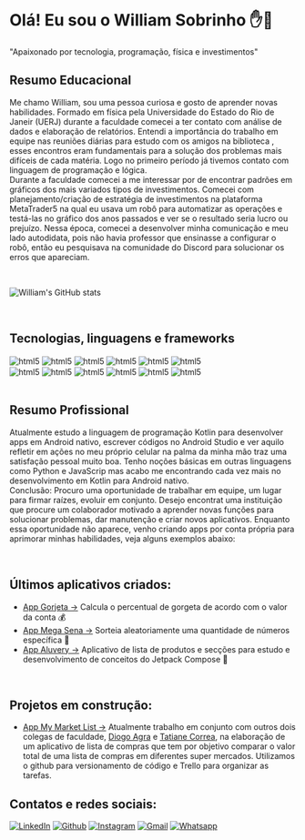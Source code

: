 # Olá! Eu sou o William Sobrinho  ✋🙂
"Apaixonado por tecnologia, programação, física e investimentos"

## Resumo Educacional
Me chamo William, sou uma pessoa curiosa e gosto de aprender novas habilidades. Formado em física pela Universidade do Estado do Rio de Janeir (UERJ) durante a faculdade comecei a ter contato com análise de dados e elaboração de relatórios. Entendi a importância do trabalho em equipe nas reuniões diárias para estudo com os amigos na biblioteca , esses encontros eram fundamentais para a solução dos problemas mais difíceis de cada matéria. Logo no primeiro período já tivemos contato com linguagem de programação e lógica. <br/>
Durante a faculdade comecei a me interessar por de encontrar padrões em gráficos dos mais variados tipos de investimentos. Comecei com planejamento/criação de estratégia de investimentos na plataforma MetaTrader5 na qual eu usava um robô para automatizar as operações e testá-las no gráfico dos anos passados e ver se o resultado seria lucro ou prejuízo. Nessa época, comecei a desenvolver minha comunicação e meu lado autodidata, pois não havia professor que ensinasse a configurar o robô, então eu pesquisava na comunidade do Discord para solucionar os erros que apareciam. 

<br/>

![William's GitHub stats](https://github-readme-stats.vercel.app/api?username=William-Sobrinho-Geraldo&show_icons=true&theme=tokyonight)

<br/>

## Tecnologias, linguagens e frameworks

<div style = "display : inline_block">
    <img align="center" alt="html5" src="https://img.shields.io/badge/Android_Studio-3DDC84?style=for-the-badge&logo=android-studio&logoColor=white">
    <img align="center" alt="html5" src="https://img.shields.io/badge/Kotlin-0095D5?&style=for-the-badge&logo=kotlin&logoColor=white">
    <img align="center" alt="html5" src="https://img.shields.io/badge/Trello-0052CC?style=for-the-badge&logo=trello&logoColor=white">
    <img align="center" alt="html5" src="https://img.shields.io/badge/Composer-885630?style=for-the-badge&logo=Composer&logoColor=white">
    <img align="center" alt="html5" src="https://img.shields.io/badge/Python-FFD43B?style=for-the-badge&logo=python&logoColor=blue">
    <img align="center" alt="html5" src="https://img.shields.io/badge/Trello-0052CC?style=for-the-badge&logo=trello&logoColor=white">
    
</div>

<div style = "display : inline_block">
    <img align="center" alt="html5" src="https://img.shields.io/badge/Retrofit-%20-green">
    <img align="center" alt="html5" src="https://img.shields.io/badge/Picasso-%20-orange">
    <img align="center" alt="html5" src="https://img.shields.io/badge/Jetpack%20Compose-%20-red">
    <img align="center" alt="html5" src="https://img.shields.io/badge/Koin-%20-blue">
    <img align="center" alt="html5" src="https://img.shields.io/badge/Groupie-%20-yellow">
    <img align="center" alt="html5" src="https://img.shields.io/badge/Koin-%20-blue">

</div>

<br/>

## Resumo Profissional
Atualmente estudo a linguagem de programação Kotlin para desenvolver apps em Android nativo, escrever códigos no Android Studio e ver aquilo refletir em ações no meu próprio celular na palma da minha mão traz uma satisfação pessoal muito boa. Tenho noções básicas em outras linguagens como Python e JavaScrip mas acabo me encontrando cada vez mais no desenvolvimento em Kotlin para Android nativo.<br/>
Conclusão: Procuro uma oportunidade de trabalhar em equipe, um lugar para firmar raízes, evoluir em conjunto. Desejo encontrat uma instituição que procure um colaborador motivado a aprender novas funções para solucionar problemas, dar manutenção e criar novos aplicativos. Enquanto essa oportunidade não aparece, venho criando apps por conta própria para aprimorar minhas habilidades, veja alguns exemplos abaixo:

<br/>

## Últimos aplicativos criados:
- [App Gorjeta ->](https://github.com/William-Sobrinho-Geraldo/Calculador-Gorjetas) Calcula o percentual de gorgeta de acordo com o valor da conta 💰
- [App Mega Sena ->](https://github.com/William-Sobrinho-Geraldo/App_megaSena) Sorteia aleatoriamente uma quantidade de números específica 💸
- [App Aluvery ->](https://github.com/William-Sobrinho-Geraldo/Aluvery) Aplicativo de lista de produtos e secções para estudo e desenvolvimento de conceitos do Jetpack Compose  📜

<br/>

## Projetos em construção:
- [App My Market List ->](https://github.com/William-Sobrinho-Geraldo/My_Market_List
)  Atualmente trabalho em conjunto com outros dois colegas de faculdade, [Diogo Agra](https://github.com/diogoalexandria) e [Tatiane Correa](https://github.com/taticorrea), na elaboração de um aplicativo
de lista de compras que tem por objetivo comparar o valor total de uma lista de compras em diferentes
super mercados. Utilizamos o github para versionamento de código e Trello para organizar as tarefas.

## Contatos e redes sociais:
[![LinkedIn](https://img.shields.io/badge/LinkedIn-0077B5?style=for-the-badge&logo=linkedin&logoColor=whit)](www.linkedin.com/in/williamsobrinho-devandroid)
[![Github](https://img.shields.io/badge/GitHub-100000?style=for-the-badge&logo=github&logoColor=white)](https://github.com/William-Sobrinho-Geraldo)
[![Instagram](https://img.shields.io/badge/Instagram-E4405F?style=for-the-badge&logo=instagram&logoColor=white
)](https://www.instagram.com/_willsg/)
[![Gmail](https://img.shields.io/badge/Gmail-D14836?style=for-the-badge&logo=gmail&logoColor=white)](https://www.gmail.com.br/william.devmobile@gmail.com)
[![Whatsapp](https://img.shields.io/badge/WhatsApp-25D366?style=for-the-badge&logo=whatsapp&logoColor=white
)](https://wa.me/5521968182721)
